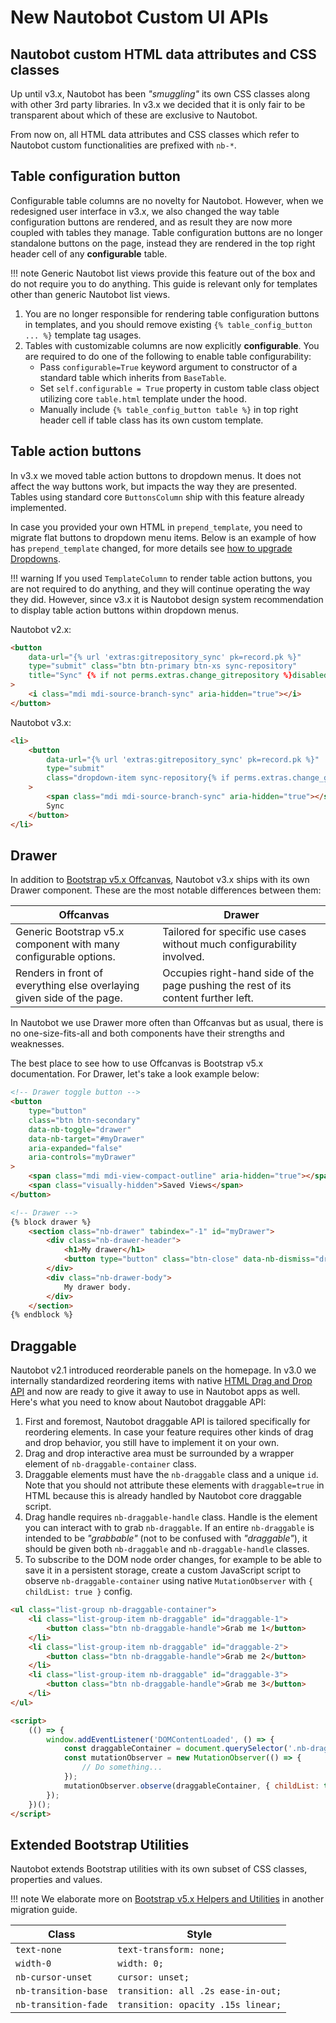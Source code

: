 # New Nautobot Custom UI APIs

## Nautobot custom HTML data attributes and CSS classes

Up until v3.x, Nautobot has been *"smuggling"* its own CSS classes along with other 3rd party libraries. In v3.x we decided that it is only fair to be transparent about which of these are exclusive to Nautobot.

From now on, all HTML data attributes and CSS classes which refer to Nautobot custom functionalities are prefixed with `nb-*`.

## Table configuration button

Configurable table columns are no novelty for Nautobot. However, when we redesigned user interface in v3.x, we also changed the way table configuration buttons are rendered, and as result they are now more coupled with tables they manage. Table configuration buttons are no longer standalone buttons on the page, instead they are rendered in the top right header cell of any **configurable** table.

!!! note
    Generic Nautobot list views provide this feature out of the box and do not require you to do anything. This guide is relevant only for templates other than generic Nautobot list views.

1. You are no longer responsible for rendering table configuration buttons in templates, and you should remove existing `{% table_config_button ... %}` template tag usages.
2. Tables with customizable columns are now explicitly **configurable**. You are required to do one of the following to enable table configurability:
    - Pass `configurable=True` keyword argument to constructor of a standard table which inherits from `BaseTable`.
    - Set `self.configurable = True` property in custom table class object utilizing core `table.html` template under the hood.
    - Manually include `{% table_config_button table %}` in top right header cell if table class has its own custom template.

## Table action buttons

In v3.x we moved table action buttons to dropdown menus. It does not affect the way buttons work, but impacts the way they are presented. Tables using standard core `ButtonsColumn` ship with this feature already implemented.

In case you provided your own HTML in `prepend_template`, you need to migrate flat buttons to dropdown menu items. Below is an example of how has `prepend_template` changed, for more details see [how to upgrade Dropdowns](./upgrading-from-bootstrap-v3-to-v5.md#dropdowns).

!!! warning
    If you used `TemplateColumn` to render table action buttons, you are not required to do anything, and they will continue operating the way they did. However, since v3.x it is Nautobot design system recommendation to display table action buttons within dropdown menus.

Nautobot v2.x:

```html
<button
    data-url="{% url 'extras:gitrepository_sync' pk=record.pk %}"
    type="submit" class="btn btn-primary btn-xs sync-repository"
    title="Sync" {% if not perms.extras.change_gitrepository %}disabled="disabled"{% endif %}
>
    <i class="mdi mdi-source-branch-sync" aria-hidden="true"></i>
</button>
```

Nautobot v3.x:

```html
<li>
    <button
        data-url="{% url 'extras:gitrepository_sync' pk=record.pk %}"
        type="submit"
        class="dropdown-item sync-repository{% if perms.extras.change_gitrepository %} text-primary"{% else %}" disabled="disabled"{% endif %}
    >
        <span class="mdi mdi-source-branch-sync" aria-hidden="true"></span>
        Sync
    </button>
</li>
```

## Drawer

In addition to [Bootstrap v5.x Offcanvas](https://getbootstrap.com/docs/5.3/components/offcanvas/), Nautobot v3.x ships with its own Drawer component. These are the most notable differences between them:

| Offcanvas                                                              | Drawer                                                                             |
|------------------------------------------------------------------------|------------------------------------------------------------------------------------|
| Generic Bootstrap v5.x component with many configurable options.       | Tailored for specific use cases without much configurability involved.             |
| Renders in front of everything else overlaying given side of the page. | Occupies right-hand side of the page pushing the rest of its content further left. |

In Nautobot we use Drawer more often than Offcanvas but as usual, there is no one-size-fits-all and both components have their strengths and weaknesses.

The best place to see how to use Offcanvas is Bootstrap v5.x documentation. For Drawer, let's take a look example below:

```html
<!-- Drawer toggle button -->
<button
    type="button"
    class="btn btn-secondary"
    data-nb-toggle="drawer"
    data-nb-target="#myDrawer"
    aria-expanded="false"
    aria-controls="myDrawer"
>
    <span class="mdi mdi-view-compact-outline" aria-hidden="true"></span>
    <span class="visually-hidden">Saved Views</span>
</button>

<!-- Drawer -->
{% block drawer %}
    <section class="nb-drawer" tabindex="-1" id="myDrawer">
        <div class="nb-drawer-header">
            <h1>My drawer</h1>
            <button type="button" class="btn-close" data-nb-dismiss="drawer" aria-label="Close"></button>
        </div>
        <div class="nb-drawer-body">
            My drawer body.
        </div>
    </section>
{% endblock %}
```

## Draggable

Nautobot v2.1 introduced reorderable panels on the homepage. In v3.0 we internally standardized reordering items with native [HTML Drag and Drop API](https://developer.mozilla.org/en-US/docs/Web/API/HTML_Drag_and_Drop_API) and now are ready to give it away to use in Nautobot apps as well. Here's what you need to know about Nautobot draggable API:

1. First and foremost, Nautobot draggable API is tailored specifically for reordering elements. In case your feature requires other kinds of drag and drop behavior, you still have to implement it on your own.
2. Drag and drop interactive area must be surrounded by a wrapper element of `nb-draggable-container` class.
3. Draggable elements must have the `nb-draggable` class and a unique `id`. Note that you should not attribute these elements with `draggable=true` in HTML because this is already handled by Nautobot core draggable script.
4. Drag handle requires `nb-draggable-handle` class. Handle is the element you can interact with to grab `nb-draggable`. If an entire `nb-draggable` is intended to be *"grabbable"* (not to be confused with *"draggable"*), it should be given both `nb-draggable` and `nb-draggable-handle` classes.
5. To subscribe to the DOM node order changes, for example to be able to save it in a persistent storage, create a custom JavaScript script to observe `nb-draggable-container` using native `MutationObserver` with `{ childList: true }` config.

```html
<ul class="list-group nb-draggable-container">
    <li class="list-group-item nb-draggable" id="draggable-1">
        <button class="btn nb-draggable-handle">Grab me 1</button>
    </li>
    <li class="list-group-item nb-draggable" id="draggable-2">
        <button class="btn nb-draggable-handle">Grab me 2</button>
    </li>
    <li class="list-group-item nb-draggable" id="draggable-3">
        <button class="btn nb-draggable-handle">Grab me 3</button>
    </li>
</ul>

<script>
    (() => {
        window.addEventListener('DOMContentLoaded', () => {
            const draggableContainer = document.querySelector('.nb-draggable-container');
            const mutationObserver = new MutationObserver(() => {
                // Do something...
            });
            mutationObserver.observe(draggableContainer, { childList: true });
        });
    })();
</script>
```

## Extended Bootstrap Utilities

Nautobot extends Bootstrap utilities with its own subset of CSS classes, properties and values.

!!! note
    We elaborate more on [Bootstrap v5.x Helpers and Utilities](./upgrading-from-bootstrap-v3-to-v5.md#helper-classes-helpers-and-utilities) in another migration guide.

| Class                | Style                              |
|----------------------|------------------------------------|
| `text-none`          | `text-transform: none;`            |
| `width-0`            | `width: 0;`                        |
| `nb-cursor-unset`    | `cursor: unset;`                   |
| `nb-transition-base` | `transition: all .2s ease-in-out;` |
| `nb-transition-fade` | `transition: opacity .15s linear;` |
